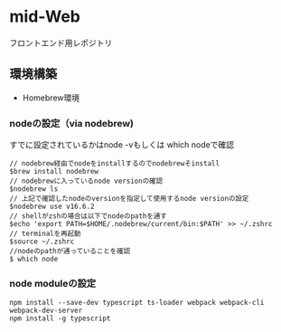 # mid-Web
フロントエンド用レポジトリ

## 環境構築

* Homebrew環境

### nodeの設定（via nodebrew)
すでに設定されているかはnode -vもしくは which nodeで確認
```
// nodebrew経由でnodeをinstallするのでnodebrewそinstall
$brew install nodebrew
// nodebrewに入っているnode versionの確認
$nodebrew ls
// 上記で確認したnodeのversionを指定して使用するnode versionの設定
$nodebrew use v16.6.2
// shellがzshの場合は以下でnodeのpathを通す
$echo 'export PATH=$HOME/.nodebrew/current/bin:$PATH' >> ~/.zshrc
// terminalを再起動
$source ~/.zshrc
//nodeのpathが通っていることを確認
$ which node
```
### node moduleの設定
```
npm install --save-dev typescript ts-loader webpack webpack-cli webpack-dev-server
npm install -g typescript
```
